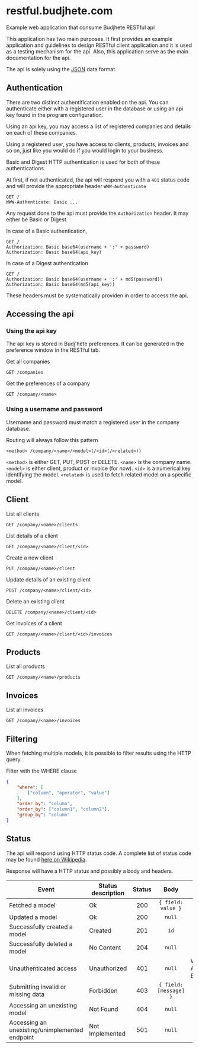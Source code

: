 restful.budjhete.com
====================

Example web application that consume Budjhete RESTful api

This application has two main purposes. It first provides an example
application and guidelines to design RESTful client application and it is used
as a testing mechanism for the api. Also, this application serve as the main
documentation for the api.

The api is solely using the [JSON](http://json.org) data format.

## Authentication

There are two distinct authentification enabled on the api. You can authenticate
either with a registered user in the database or using an api key found in the
program configuration.

Using an api key, you may access a list of registered companies and details on
each of these companies.

Using a registered user, you have access to clients, products, invoices and so
on, just like you would do if you would login to your business.

Basic and Digest HTTP authentication is used for both of these authentications.

At first, if not authenticated, the api will respond you with a ```401``` status
code and will provide the appropriate header ```WWW-Authenticate```

```http
GET /
WWW-Authenticate: Basic ...
```

Any request done to the api must provide the ```Authorization``` header. It may
either be Basic or Digest.

In case of a Basic authentication, 

```http
GET /
Authorization: Basic base64(username + ':' + password)
Authorization: Basic base64(api_key)
```

In case of a Digest authentication

```http
GET /
Authorization: Basic base64(username + ':' + md5(password))
Authorization: Basic base64(md5(api_key))
```

These headers must be systematically providen in order to access the api.

## Accessing the api

### Using the api key

The api key is stored in Budj'hète preferences. It can be generated in the 
preference window in the RESTful tab.

Get all companies

```http
GET /companies
```

Get the preferences of a company

```http
GET /company/<name>
```

### Using a username and password

Username and password must match a registered user in the company database.

Routing will always follow this pattern

```http
<method> /company/<name>/<model>(/<id>(/<related>))
```

```<method>``` is either GET, PUT, POST or DELETE.
```<name>``` is the company name.
```<model>``` is either client, product or invoice (for now).
```<id>``` is a numerical key identifying the model. 
```<related>``` is used to fetch related model on a specific model.

## Client

List all clients

```http
GET /company/<name>/clients
```

List details of a client

```http
GET /company/<name>/client/<id>
```

Create a new client

```http
PUT /company/<name>/client
```

Update details of an existing client

```http
POST /company/<name>/client/<id>
```

Delete an existing client

```http
DELETE /company/<name>/client/<id>
```

Get invoices of a client

```http
GET /company/<name>/client/<id>/invoices
```

## Products

List all products

```http
GET /company/<name>/products
```

## Invoices

List all invoices

```http
GET /company/<name>/invoices
```

## Filtering

When fetching multiple models, it is possible to filter results using the HTTP
query.

Filter with the WHERE clause

```json
{
    "where": [
        ["column", "operator", "value"]       
    ],
    "order_by": "column",
    "order_by": ["column1", "column2"],
    "group_by": "column"
}
```

## Status

The api will respond using HTTP status code. A complete list of status code may
be found [here on Wikipedia](http://en.wikipedia.org/wiki/List_of_HTTP_status_codes).

Response will have a HTTP status and possibly a body and headers.

| Event | Status description | Status | Body | Headers |
| ----- | ------------------ | :----: | :--: | ------- |
| Fetched a model | Ok | 200 | ```{ field: value }``` | |
| Updated a model | Ok | 200 | ```null``` | |
| Successfully created a model | Created | 201 | ```id``` | |
| Successfully deleted a model | No Content | 204 | ```null``` | |
| Unauthenticated access | Unauthorized | 401 | ```null``` | WWW-Authenticate: Basic |
| Submitting invalid or missing data | Forbidden | 403 | ```{ field: [message] }``` | |
| Accessing an unexisting model | Not Found | 404 | ```null``` | |
| Accessing an unexisting/unimplemented endpoint | Not Implemented | 501 | ```null``` | |

